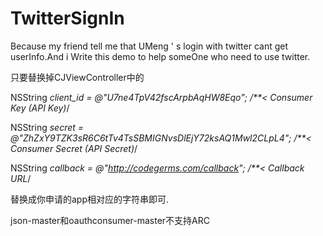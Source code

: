 # TwitterSignIn
Because my friend tell me that UMeng ' s login with twitter cant get userInfo.And i Write this demo to help someOne who need to use twitter.

只要替换掉CJViewController中的

NSString *client_id = @"U7ne4TpV42fscArpbAqHW8Eqo";                         /**< Consumer Key (API Key)*/

NSString *secret = @"ZhZxY9TZK3sR6C6tTv4TsSBMIGNvsDlEjY72ksAQ1Mwl2CLpL4";   /**< Consumer Secret (API Secret)*/

NSString *callback = @"http://codegerms.com/callback";                      /**< Callback URL*/

替换成你申请的app相对应的字符串即可.

json-master和oauthconsumer-master不支持ARC
